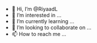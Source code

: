 - 👋 Hi, I’m @RiyaadL
- 👀 I’m interested in ...
- 🌱 I’m currently learning ...
- 💞️ I’m looking to collaborate on ...
- 📫 How to reach me ...

<!---
RiyaadL/RiyaadL is a ✨ special ✨ repository because its `README.md` (this file) appears on your GitHub profile.
You can click the Preview link to take a look at your changes.
--->
